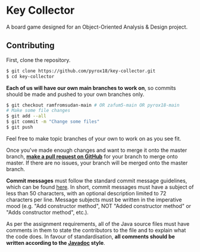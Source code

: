 # Key Collector

A board game designed for an Object-Oriented Analysis &amp; Design project.

## Contributing

First, clone the repository.

```bash
$ git clone https://github.com/pyrox18/key-collector.git
$ cd key-collector
```

**Each of us will have our own main branches to work on**, so commits should be made and pushed to your own branches only.

```bash
$ git checkout ramfromsudan-main # OR zafum5-main OR pyrox18-main
# Make some file changes
$ git add --all
$ git commit -m "Change some files"
$ git push
```

Feel free to make topic branches of your own to work on as you see fit.

Once you've made enough changes and want to merge it onto the master branch, [**make a pull request on GitHub**](https://github.com/pyrox18/key-collector/pulls) for your branch to merge onto master. If there are no issues, your branch will be merged onto the master branch.

**Commit messages** must follow the standard commit message guidelines, which can be found [here](https://chris.beams.io/posts/git-commit/). In short, commit messages must have a subject of less than 50 characters, with an optional description limited to 72 characters per line. Message subjects must be written in the imperative mood (e.g. "Add constructor method", NOT "Added constructor method" or "Adds constructor method", etc.).

As per the assignment requirements, all of the Java source files must have comments in them to state the contributors to the file and to explain what the code does. In favour of standardisation, **all comments should be written according to the [Javadoc](https://en.wikipedia.org/wiki/Javadoc) style**.